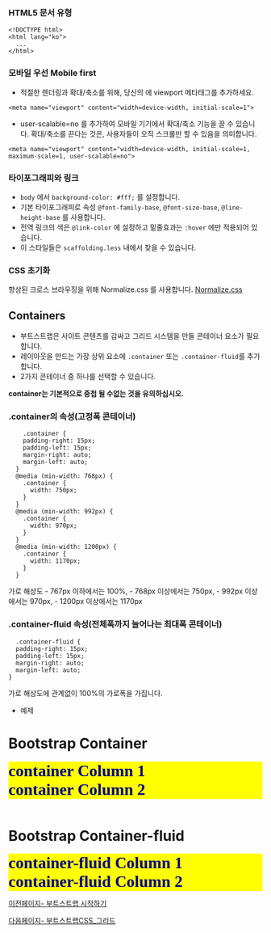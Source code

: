 ﻿### HTML5 문서 유형

```
<!DOCTYPE html>
<html lang="ko">
  ...
</html>
```

### 모바일 우선 Mobile first

* 적절한 렌더링과 확대/축소를 위해, 당신의 <head> 에 viewport 메타태그를 추가하세요.
```
<meta name="viewport" content="width=device-width, initial-scale=1">
```

* user-scalable=no 를 추가하여 모바일 기기에서 확대/축소 기능을 끌 수 있습니다. 
확대/축소를 끈다는 것은, 사용자들이 오직 스크롤만 할 수 있음을 의미합니다.
```
<meta name="viewport" content="width=device-width, initial-scale=1, maximum-scale=1, user-scalable=no">
```

### 타이포그래피와 링크

* `body` 에서 `background-color: #fff;` 를 설정합니다.
* 기본 타이포그래피로 속성 `@font-family-base`, `@font-size-base`, `@line-height-base` 를 사용합니다.
* 전역 링크의 색은 `@link-color` 에 설정하고 밑줄효과는 `:hover` 에만 적용되어 있습니다.
* 이 스타일들은 `scaffolding.less` 내에서 찾을 수 있습니다.

### CSS 초기화

향상된 크로스 브라우징을 위해 Normalize.css 를 사용합니다.
[Normalize.css](http://necolas.github.io/normalize.css/)


## Containers

  * 부트스트랩은 사이트 콘텐츠를 감싸고 그리드 시스템을 만들 콘테이너 요소가 필요합니다. 
  * 레이아웃을 만드는 가장 상위 요소에 `.container` 또는 `.container-fluid`를 추가합니다.
  * 2가지 콘테이너 중 하나를 선택할 수 있습니다.

  **container는 기본적으로 중첩 될 수없는 것을 유의하십시오.**


### .container의 속성(고정폭 콘테이너)

  ```
      .container {
      padding-right: 15px;
      padding-left: 15px;
      margin-right: auto;
      margin-left: auto;
    }
    @media (min-width: 768px) {
      .container {
        width: 750px;
      }
    }
    @media (min-width: 992px) {
      .container {
        width: 970px;
      }
    }
    @media (min-width: 1200px) {
      .container {
        width: 1170px;
      }
    }
  ```

가로 해상도 - 767px 이하에서는 100%, 
            - 768px 이상에서는 750px, 
            - 992px 이상에서는 970px, 
            - 1200px 이상에서는 1170px


### .container-fluid 속성(전체폭까지 늘어나는 최대폭 콘테이너)

```
  .container-fluid {
  padding-right: 15px;
  padding-left: 15px;
  margin-right: auto;
  margin-left: auto;
}
```

가로 해상도에 관계없이 100%의 가로폭을 가집니다.

* 예제

<html>
<head>
    <meta charset="utf-8">
    <meta http-equiv="X-UA-Compatible" content="IE=edge">
    <meta name="viewport" content="width=device-width, initial-scale=1">
    <title>고정폭 container</title>
    <link rel="stylesheet" href="https://maxcdn.bootstrapcdn.com/bootstrap/3.3.2/css/bootstrap.min.css">
    <style type="text/css">
        div {
              background-color: yellow;
              color: darkblue;
              font-family: verdana;
              font-size: 2rem;
              font-weight: bold;
            }
    </style>
</head>
<body>
    <h1>Bootstrap Container</h1>
  <div class="container">
    <div class="row">
      <div class="col-md-6">container Column 1</div>
      <div class="col-md-6">container Column 2</div>
    </div>
  </div>  
  <br />
  <h1>Bootstrap Container-fluid</h1>
  <div class="container-fluid">
    <div class="row">
      <div class="col-md-6">container-fluid Column 1</div>
      <div class="col-md-6">container-fluid Column 2</div>
    </div>
  </div>  
</body>
</html>

 
[이전페이지- 부트스트랩 시작하기](bootstrap-start.md)

[다음페이지- 부트스트랩CSS_그리드](css-grid.md)
